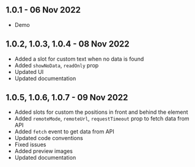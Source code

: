 ## 1.0.1 - 06 Nov 2022

- Demo

## 1.0.2, 1.0.3, 1.0.4 - 08 Nov 2022

- Added a slot for custom text when no data is found
- Added `showNoData`, `readOnly` prop
- Updated UI
- Updated documentation

## 1.0.5, 1.0.6, 1.0.7 - 09 Nov 2022

- Added slots for custom the positions in front and behind the element
- Added `remoteMode`, `remoteUrl`, `requestTimeout` prop to fetch data from API
- Added `fetch` event to get data from API
- Updated code conventions
- Fixed issues
- Added preview images
- Updated documentation
